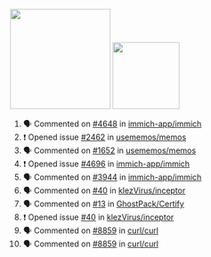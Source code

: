 <a href="https://github.com/bestrocker221"><img src="https://github-readme-stats-sigma-five.vercel.app/api?username=bestrocker221&count_private=true&theme=dark" height="180" /></a> <a href="https://github.com/bestrocker221"><img src="https://github-readme-stats-sigma-five.vercel.app/api/top-langs/?username=bestrocker221&langs_count=8&theme=dark&hide=tex,java,html,css&layout=compact" height="120" /></a>


<!--START_SECTION:activity--> 
1. 🗣 Commented on [#4648](https://github.com/immich-app/immich/issues/4648#issuecomment-1785800381) in [immich-app/immich](https://github.com/immich-app/immich)
2. ❗ Opened issue [#2462](https://github.com/usememos/memos/issues/2462) in [usememos/memos](https://github.com/usememos/memos)
3. 🗣 Commented on [#1652](https://github.com/usememos/memos/issues/1652#issuecomment-1784217249) in [usememos/memos](https://github.com/usememos/memos)
4. ❗ Opened issue [#4696](https://github.com/immich-app/immich/issues/4696) in [immich-app/immich](https://github.com/immich-app/immich)
5. 🗣 Commented on [#3944](https://github.com/immich-app/immich/issues/3944#issuecomment-1783947387) in [immich-app/immich](https://github.com/immich-app/immich)
6. 🗣 Commented on [#40](https://github.com/klezVirus/inceptor/issues/40) in [klezVirus/inceptor](https://github.com/klezVirus/inceptor)
7. 🗣 Commented on [#13](https://github.com/GhostPack/Certify/issues/13) in [GhostPack/Certify](https://github.com/GhostPack/Certify)
8. ❗️ Opened issue [#40](https://github.com/klezVirus/inceptor/issues/40) in [klezVirus/inceptor](https://github.com/klezVirus/inceptor)
9. 🗣 Commented on [#8859](https://github.com/curl/curl/issues/8859) in [curl/curl](https://github.com/curl/curl)
10. 🗣 Commented on [#8859](https://github.com/curl/curl/issues/8859) in [curl/curl](https://github.com/curl/curl)
<!--END_SECTION:activity-->
